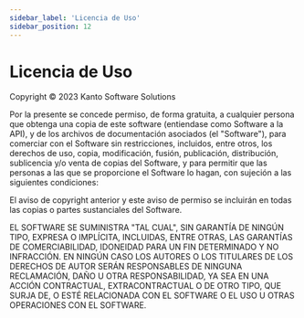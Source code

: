 ```yaml
---
sidebar_label: 'Licencia de Uso'
sidebar_position: 12
---
```


# Licencia de Uso

Copyright © 2023 Kanto Software Solutions

Por la presente se concede permiso, de forma gratuita, a cualquier persona que obtenga una copia de este software (entiendase como Software a la API), y de los archivos de documentación asociados (el "Software"), para comerciar con el Software sin restricciones, incluidos, entre otros, los derechos de uso, copia, modificación, fusión, publicación, distribución, sublicencia y/o venta de copias del Software, y para permitir que las personas a las que se proporcione el Software lo hagan, con sujeción a las siguientes condiciones:

El aviso de copyright anterior y este aviso de permiso se incluirán en todas las copias o partes sustanciales del Software.

EL SOFTWARE SE SUMINISTRA "TAL CUAL", SIN GARANTÍA DE NINGÚN TIPO, EXPRESA O IMPLÍCITA, INCLUIDAS, ENTRE OTRAS, LAS GARANTÍAS DE COMERCIABILIDAD, IDONEIDAD PARA UN FIN DETERMINADO Y NO INFRACCIÓN. EN NINGÚN CASO LOS AUTORES O LOS TITULARES DE LOS DERECHOS DE AUTOR SERÁN RESPONSABLES DE NINGUNA RECLAMACIÓN, DAÑO U OTRA RESPONSABILIDAD, YA SEA EN UNA ACCIÓN CONTRACTUAL, EXTRACONTRACTUAL O DE OTRO TIPO, QUE SURJA DE, O ESTÉ RELACIONADA CON EL SOFTWARE O EL USO U OTRAS OPERACIONES CON EL SOFTWARE.
